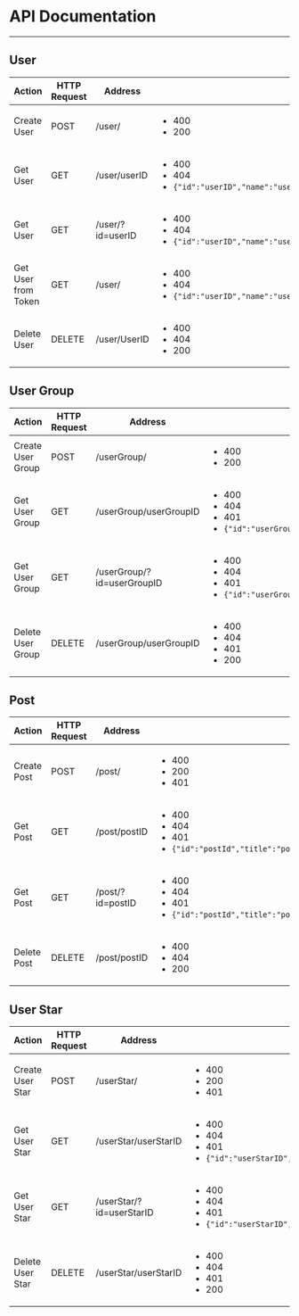 # API Documentation

---

## User
Action | HTTP Request | Address | Possible Responses | JSON Sent With Request
--- | --- | --- | --- | ---
Create User | POST | /user/ | <ul><li>400</li> <li>200</li></ul> | `{name:"userName","email":"user@ema.il","password":"userPassword","picture":"userPictureInBase64"}`
Get User | GET | /user/userID | <ul><li>400</li> <li>404</li> <li>`{"id":"userID","name":"userName","picture":"userPictureInBase64","circles":"listOfUserGroupIds,"posts":"listOfPostIDs","stars":"listOfStarIds"}`</li></ul> | None
Get User | GET | /user/?id=userID | <ul><li>400</li> <li>404</li> <li>`{"id":"userID","name":"userName","picture":"userPictureInBase64","circles":"listOfUserGroupIds,"posts":"listOfPostIDs","stars":"listOfStarIds"}`</li></ul> | None
Get User from Token | GET | /user/ | <ul><li>400</li> <li>404</li> <li>`{"id":"userID","name":"userName","picture":"userPictureInBase64","circles":"listOfUserGroupIds,"Posts":"listOfPostIDs","stars":"listOfStarIds"}`</li></ul> | None
Delete User | DELETE | /user/UserID | <ul><li>400</li> <li>404</li> <li>200</li></ul> | None

## User Group
Action | HTTP Request | Address | Possible Responses | JSON Sent With Request
--- | --- | --- | --- | ---
Create User Group | POST | /userGroup/ | <ul><li>400</li> <li>200</li></ul> | `{name:"userGroupName","description":"userGroupDescription"}`
Get User Group | GET | /userGroup/userGroupID | <ul><li>400</li> <li>404</li> <li>401</li> <li>`{"id":"userGroupID","name":"userGroupName","users":"listOfUserIDs","posts":"listOfPostIDs"}`</li></ul> | None
Get User Group | GET | /userGroup/?id=userGroupID | <ul><li>400</li> <li>404</li> <li>401</li> <li>`{"id":"userGroupID","name":"userGroupName","users":"listOfUserIDs","posts":"listOfPostIDs"}`</li></ul> | None
Delete User Group | DELETE | /userGroup/userGroupID | <ul><li>400</li> <li>404</li> <li>401</li> <li>200</li></ul> | None

## Post
Action | HTTP Request | Address | Possible Responses | JSON Sent With Request
--- | --- | --- | --- | ---
Create Post | POST | /post/ | <ul><li>400</li> <li>200</li> <li>401</li></ul> | `{"title":"postTitle","content":"contentInBase64","group":"userGroupId"}`
Get Post | GET | /post/postID | <ul><li>400</li> <li>404</li> <li>401</li><li>`{"id":"postId","title":"postTitle","author":"authorUserId","group":"userGroupId","content":"contentInBase64","time":"timeOfPost","stars":"listOfStarIds"}`</li></ul> | None
Get Post | GET | /post/?id=postID | <ul><li>400</li> <li>404</li> <li>401</li><li>`{"id":"postId","title":"postTitle","author":"authorUserId","group":"userGroupId","content":"contentInBase64","time":"timeOfPost","stars":"listOfStarIds"}`</li></ul> | None
Delete Post | DELETE | /post/postID | <ul><li>400</li> <li>404</li> <li>200</li></ul> | None


## User Star
Action | HTTP Request | Address | Possible Responses | JSON Sent With Request
--- | --- | --- | --- | ---
Create User Star | POST | /userStar/ | <ul><li>400</li> <li>200</li> <li>401</li></ul> | `{"post":"postId"}`
Get User Star | GET | /userStar/userStarID | <ul><li>400</li> <li>404</li> <li>401</li><li>`{"id":"userStarID","author":"authorUserId","user":"userId","time":"timeOfUserStar"}`</li></ul> | None
Get User Star | GET | /userStar/?id=userStarID | <ul><li>400</li> <li>404</li> <li>401</li><li>`{"id":"userStarID","author":"authorUserId","user":"userId","time":"timeOfUserStar"}`</li></ul> | None
Delete User Star | DELETE | /userStar/userStarID | <ul><li>400</li> <li>404</li> <li>401</li> <li>200</li></ul> | None